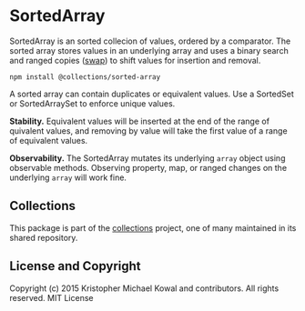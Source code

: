 # SortedArray

SortedArray is an sorted collecion of values, ordered by a comparator.
The sorted array stores values in an underlying array and uses a binary search
and ranged copies ([swap](../swap)) to shift values for insertion and removal.

```
npm install @collections/sorted-array
```

A sorted array can contain duplicates or equivalent values.
Use a SortedSet or SortedArraySet to enforce unique values.

**Stability.**
Equivalent values will be inserted at the end of the range of quivalent values,
and removing by value will take the first value of a range of equivalent
values.

**Observability.**
The SortedArray mutates its underlying `array` object using observable methods.
Observing property, map, or ranged changes on the underlying `array` will work
fine.

## Collections

This package is part of the [collections][] project, one of many maintained in
its shared repository.

[collections]: https://github.com/kriskowal/collections

## License and Copyright

Copyright (c) 2015 Kristopher Michael Kowal and contributors.
All rights reserved.
MIT License
